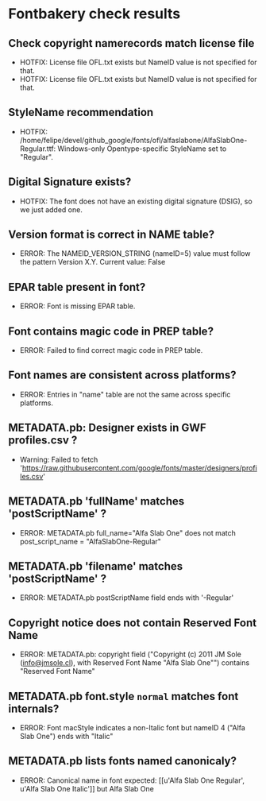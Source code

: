 # Fontbakery check results
## Check copyright namerecords match license file
* HOTFIX: License file OFL.txt exists but NameID value is not specified for that.
* HOTFIX: License file OFL.txt exists but NameID value is not specified for that.

## StyleName recommendation
* HOTFIX: /home/felipe/devel/github_google/fonts/ofl/alfaslabone/AlfaSlabOne-Regular.ttf: Windows-only Opentype-specific StyleName set to "Regular".

## Digital Signature exists?
* HOTFIX: The font does not have an existing digital signature (DSIG), so we just added one.

## Version format is correct in NAME table?
* ERROR: The NAMEID_VERSION_STRING (nameID=5) value must follow the pattern Version X.Y. Current value: False

## EPAR table present in font?
* ERROR: Font is missing EPAR table.

## Font contains magic code in PREP table?
* ERROR: Failed to find correct magic code in PREP table.

## Font names are consistent across platforms?
* ERROR: Entries in "name" table are not the same across specific platforms.

## METADATA.pb: Designer exists in GWF profiles.csv ?
* Warning: Failed to fetch 'https://raw.githubusercontent.com/google/fonts/master/designers/profiles.csv'

## METADATA.pb 'fullName' matches 'postScriptName' ?
* ERROR: METADATA.pb full_name="Alfa Slab One" does not match post_script_name = "AlfaSlabOne-Regular"

## METADATA.pb 'filename' matches 'postScriptName' ?
* ERROR: METADATA.pb postScriptName field ends with '-Regular'

## Copyright notice does not contain Reserved Font Name
* ERROR: METADATA.pb: copyright field ("Copyright (c) 2011 JM Sole (info@jmsole.cl), with Reserved Font Name "Alfa Slab One"") contains "Reserved Font Name"

## METADATA.pb font.style `normal` matches font internals?
* ERROR: Font macStyle indicates a non-Italic font but nameID 4 ("Alfa Slab One") ends with "Italic"

## METADATA.pb lists fonts named canonicaly?
* ERROR: Canonical name in font expected: [[u'Alfa Slab One Regular', u'Alfa Slab One Italic']] but Alfa Slab One

